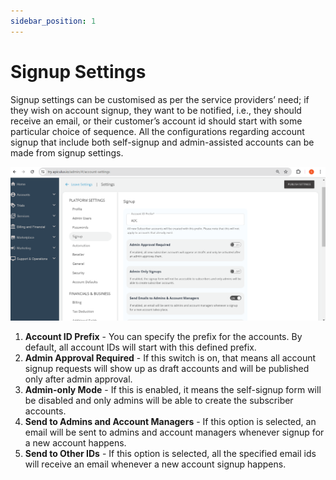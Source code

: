 ```yaml
---
sidebar_position: 1
---
```

# Signup Settings

Signup settings can be customised as per the service providers’ need; if they wish on account signup, they want to be notified, i.e., they should receive an email, or their customer’s account id should start with some particular choice of sequence. All the configurations regarding account signup that include both self-signup and admin-assisted accounts can be made from signup settings.

![signup settings](img/signupsettings.png)

1. **Account ID Prefix** - You can specify the prefix for the accounts. By default, all account IDs will start with this defined prefix.
2. **Admin Approval Required** - If this switch is on, that means all account signup requests will show up as draft accounts and will be published only after admin approval.
3. **Admin-only Mode** - If this is enabled, it means the self-signup form will be disabled and only admins will be able to create the subscriber accounts.
4. **Send to Admins and Account Managers** - If this option is selected, an email will be sent to admins and account managers whenever signup for a new account happens.
5. **Send to Other IDs** - If this option is selected, all the specified email ids will receive an email whenever a new account signup happens.
